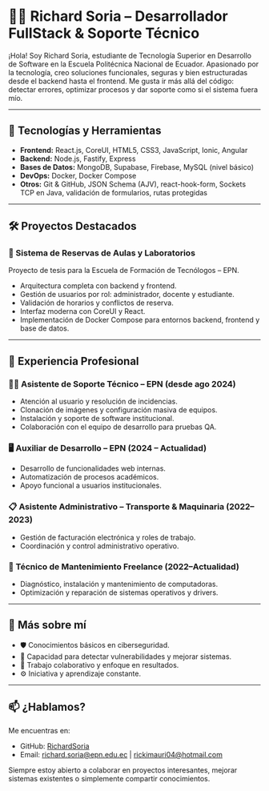 # 👨‍💻 Richard Soria – Desarrollador FullStack & Soporte Técnico

¡Hola! Soy Richard Soria, estudiante de Tecnología Superior en Desarrollo de Software en la Escuela Politécnica Nacional de Ecuador. Apasionado por la tecnología, creo soluciones funcionales, seguras y bien estructuradas desde el backend hasta el frontend. Me gusta ir más allá del código: detectar errores, optimizar procesos y dar soporte como si el sistema fuera mío.

---

## 🚀 Tecnologías y Herramientas

- **Frontend:** React.js, CoreUI, HTML5, CSS3, JavaScript, Ionic, Angular
- **Backend:** Node.js, Fastify, Express
- **Bases de Datos:** MongoDB, Supabase, Firebase, MySQL (nivel básico)
- **DevOps:** Docker, Docker Compose
- **Otros:** Git & GitHub, JSON Schema (AJV), react-hook-form, Sockets TCP en Java, validación de formularios, rutas protegidas

---

## 🛠 Proyectos Destacados

### 📅 Sistema de Reservas de Aulas y Laboratorios
Proyecto de tesis para la Escuela de Formación de Tecnólogos – EPN.
- Arquitectura completa con backend y frontend.
- Gestión de usuarios por rol: administrador, docente y estudiante.
- Validación de horarios y conflictos de reserva.
- Interfaz moderna con CoreUI y React.
- Implementación de Docker Compose para entornos backend, frontend y base de datos.

---

## 💼 Experiencia Profesional

### 👨‍💼 Asistente de Soporte Técnico – EPN (desde ago 2024)
- Atención al usuario y resolución de incidencias.
- Clonación de imágenes y configuración masiva de equipos.
- Instalación y soporte de software institucional.
- Colaboración con el equipo de desarrollo para pruebas QA.

### 🖥️ Auxiliar de Desarrollo – EPN (2024 – Actualidad)
- Desarrollo de funcionalidades web internas.
- Automatización de procesos académicos.
- Apoyo funcional a usuarios institucionales.

### 📋 Asistente Administrativo – Transporte & Maquinaria (2022–2023)
- Gestión de facturación electrónica y roles de trabajo.
- Coordinación y control administrativo operativo.

### 🔧 Técnico de Mantenimiento Freelance (2022–Actualidad)
- Diagnóstico, instalación y mantenimiento de computadoras.
- Optimización y reparación de sistemas operativos y drivers.

---

## 🎯 Más sobre mí

- 🛡 Conocimientos básicos en ciberseguridad.
- 🧠 Capacidad para detectar vulnerabilidades y mejorar sistemas.
- 🤝 Trabajo colaborativo y enfoque en resultados.
- ⚙️ Iniciativa y aprendizaje constante.

---

## 📫 ¿Hablamos?

Me encuentras en:
- GitHub: [RichardSoria](https://github.com/RichardSoria)
- Email: richard.soria@epn.edu.ec | rickimauri04@hotmail.com

Siempre estoy abierto a colaborar en proyectos interesantes, mejorar sistemas existentes o simplemente compartir conocimientos.
